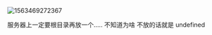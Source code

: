 ![1563469272367](http://github.dcts.top/%E7%A7%91%E5%8D%8F%E7%A1%AC%E4%BB%B6%E7%AE%A1%E7%90%86%E7%B3%BB%E7%BB%9F.png)

服务器上一定要根目录再放一个..... 不知道为啥 不放的话就是 undefined